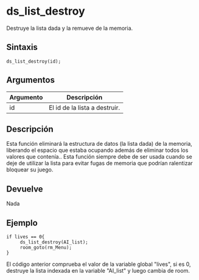 # ds_list_destroy

Destruye la lista dada y la remueve de la memoria.

## Sintaxis

  
```gml  
ds_list_destroy(id);  
```  

## Argumentos

Argumento|Descripción|  
---|---|  
id|El id de la lista a destruir.|  

## Descripción

Esta función eliminará la estructura de datos (la lista dada) de la memoria, liberando el espacio que estaba ocupando además de eliminar todos los valores que contenía.. Esta función siempre debe de ser usada cuando se deje de utilizar la lista para evitar fugas de memoria que podrían ralentizar bloquear su juego.

## Devuelve

Nada

## Ejemplo

  
```gml  
if lives == 0{  
     ds_list_destroy(AI_list);  
     room_goto(rm_Menu);  
}  
```  
El código anterior comprueba el valor de la variable global "lives", si es 0, destruye la lista indexada en la variable "AI_list" y luego cambia de room.
